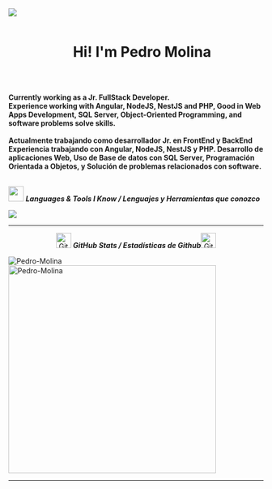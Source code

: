 <img src="https://user-images.githubusercontent.com/73097560/115834477-dbab4500-a447-11eb-908a-139a6edaec5c.gif">

<!--h1 without bottom border-->
<div id="user-content-toc">
  <ul align="center">
    <summary><h1 style="display: inline-block">Hi! I'm Pedro Molina</h1></summary>
  </ul>
</div>

<div align=left>
    <br>
    <p>
        <strong>
            Currently working as a Jr. FullStack Developer.<br>
            Experience working with Angular, NodeJS, NestJS and PHP, Good in Web Apps Development, SQL Server, Object-Oriented Programming, and software problems solve skills.<br><br>
        </strong>
        <strong>
            Actualmente trabajando como desarrollador Jr. en FrontEnd y BackEnd<br>
            Experiencia trabajando con Angular, NodeJS, NestJS y PHP. Desarrollo de aplicaciones Web, Uso de Base de datos con SQL Server, Programación Orientada a Objetos, y Solución de problemas relacionados con software.<br><br>
        </strong>
    </p>
</div>

<img src="https://github.com/TheDudeThatCode/TheDudeThatCode/blob/master/Assets/Developer.gif" width="30px">&nbsp;***Languages & Tools I Know / Lenguajes y Herramientas que conozco***
<p align="left">

<p align="left">
  <a href="https://skillicons.dev">
    <img src="https://skillicons.dev/icons?i=js,angular,ts,nodejs,nestjs,react,express,html,bootstrap,css,tailwind,php,figma,github,mongodb,jquery,postman,vscode,git,cpp&perline=10" />
  </a>
</p>


<!--- stats (start) -->

<hr>
<p align="center">
<img src="https://media.giphy.com/media/8UHRm5oY4k4FDxq5QG/giphy.gif" width="30px" alt="GitHub-Status"/>&nbsp;<i><b>GitHub Stats / Estadísticas de Github</b></i><img src="https://media.giphy.com/media/8UHRm5oY4k4FDxq5QG/giphy.gif" width="30px" alt="GitHub-Status"/></p>
<div>
  <p><img align="left" src="https://github-readme-stats.vercel.app/api/top-langs?username=pedromolina351&show_icons=true&locale=en&layout=compact&theme=dark" alt="Pedro-Molina" /></p>
  <p>&nbsp;<img align="center" src="https://github-readme-stats.vercel.app/api?username=pedromolina351&show_icons=true&locale=en&theme=dark" alt="Pedro-Molina" width="410" /></p>
</div>
<hr>

